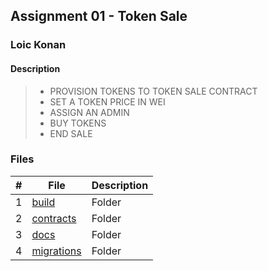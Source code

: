 ## Assignment 01 - Token Sale

### Loic Konan

#### Description

> - PROVISION TOKENS TO TOKEN SALE CONTRACT
> - SET A TOKEN PRICE IN WEI
> - ASSIGN AN ADMIN
> - BUY TOKENS
> - END SALE

### Files

|   #   | File                       | Description |
| :---: | -------------------------- | ----------- |
|   1   | [build](./build)           | Folder      |
|   2   | [contracts](./contracts)   | Folder      |
|   3   | [docs](./docs)             | Folder      |
|   4   | [migrations](./migrations) | Folder      |
